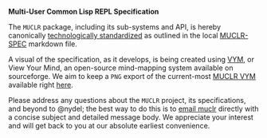 **Multi-User Common Lisp REPL Specification**

The `MUCLR` package, including its sub-systems and API, is hereby canonically [technologically standardized](https://en.wikipedia.org/wiki/Specification) as outlined in the local  [MUCLR-SPEC](https://github.com/nydel/muclr/blob/master/spec/MUCLR-SPEC.md) markdown file.

A visual of the specification, as it develops, is being created using [VYM](http://www.insilmaril.de/vym/), or View Your Mind, an open-source mind-mapping system available on sourceforge. We aim to keep a `PNG` export of the current-most [MUCLR VYM](https://github.com/nydel/muclr/blob/master/spec/muclr.vym) available right [here](https://github.com/nydel/muclr/blob/master/spec/muclr-vym.png).

Please address any questions about the `MUCLR` project, its specifications, and beyond to @nydel; the best way to do this is to [email muclr](mailto:dev@muclr.org) directly with a concise subject and detailed message body. We appreciate your interest and will get back to you at our absolute earliest convenience.